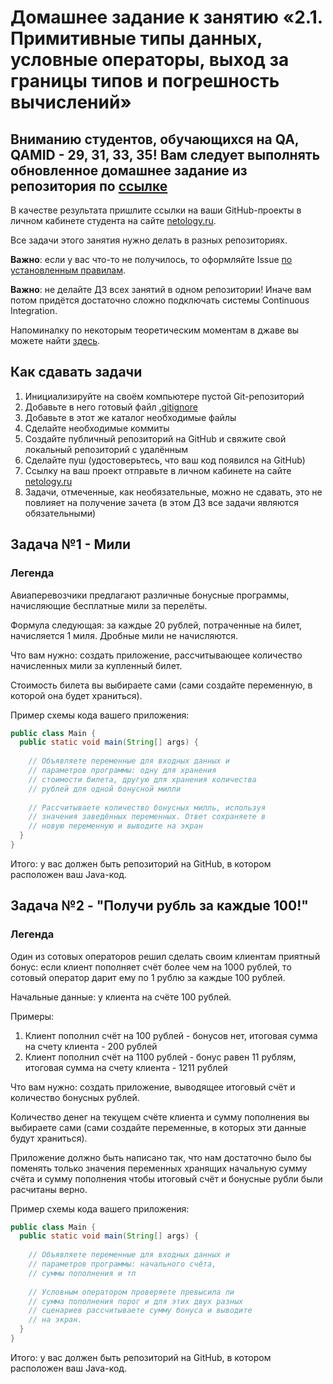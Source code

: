 # Домашнее задание к занятию «2.1. Примитивные типы данных, условные операторы, выход за границы типов и погрешность вычислений»

## Вниманию студентов, обучающихся на QA, QAMID - 29, 31, 33, 35! Вам следует выполнять обновленное домашнее задание из репозитория по [ссылке](https://github.com/netology-code/javaqa2-homeworks)


В качестве результата пришлите ссылки на ваши GitHub-проекты в личном кабинете студента на сайте [netology.ru](https://netology.ru).

Все задачи этого занятия нужно делать в разных репозиториях.

**Важно**: если у вас что-то не получилось, то оформляйте Issue [по установленным правилам](../report-requirements.md).

**Важно**: не делайте ДЗ всех занятий в одном репозитории! Иначе вам потом придётся достаточно сложно подключать системы Continuous Integration.

Напоминалку по некоторым теоретическим моментам в джаве вы можете найти [здесь](../tips/tips.md).

## Как сдавать задачи

1. Инициализируйте на своём компьютере пустой Git-репозиторий
1. Добавьте в него готовый файл [.gitignore](../.gitignore)
1. Добавьте в этот же каталог необходимые файлы
1. Сделайте необходимые коммиты
1. Создайте публичный репозиторий на GitHub и свяжите свой локальный репозиторий с удалённым
1. Сделайте пуш (удостоверьтесь, что ваш код появился на GitHub)
1. Ссылку на ваш проект отправьте в личном кабинете на сайте [netology.ru](https://netology.ru)
1. Задачи, отмеченные, как необязательные, можно не сдавать, это не повлияет на получение зачета (в этом ДЗ все задачи являются обязательными)

## Задача №1 - Мили

### Легенда

Авиаперевозчики предлагают различные бонусные программы, начисляющие бесплатные мили за перелёты.

Формула следующая: за каждые 20 рублей, потраченные на билет, начисляется 1 миля. Дробные мили не начисляются.

Что вам нужно: создать приложение, рассчитывающее количество начисленных мили за купленный билет.

Стоимость билета вы выбираете сами (сами создайте переменную, в которой она будет храниться).

Пример схемы кода вашего приложения:

```java
public class Main {
  public static void main(String[] args) {
  
    // Объявляете переменные для входных данных и
    // параметров программы: одну для хранения 
    // стоимости билета, другую для хранения количества
    // рублей для одной бонусной милли
    
    // Рассчитываете количество бонусных милль, используя
    // значения заведённых переменных. Ответ сохраняете в
    // новую переменную и выводите на экран
  }
}
```

Итого: у вас должен быть репозиторий на GitHub, в котором расположен ваш Java-код.

## Задача №2 - "Получи рубль за каждые 100!"

### Легенда

Один из сотовых операторов решил сделать своим клиентам приятный бонус: если клиент пополняет счёт более чем на 1000 рублей, то сотовый оператор дарит ему по 1 рублю за каждые 100 рублей.

Начальные данные: у клиента на счёте 100 рублей.

Примеры:
1. Клиент пополнил счёт на 100 рублей - бонусов нет, итоговая сумма на счету клиента - 200 рублей
2. Клиент пополнил счёт на 1100 рублей - бонус равен 11 рублям, итоговая сумма на счету клиента - 1211 рублей

Что вам нужно: создать приложение, выводящее итоговый счёт и количество бонусных рублей.

Количество денег на текущем счёте клиента и сумму пополнения вы выбираете сами (сами создайте переменные, в которых эти данные будут храниться).

Приложение должно быть написано так, что нам достаточно было бы поменять только значения переменных хранящих начальную сумму счёта и сумму пополнения чтобы итоговый счёт и бонусные рубли были расчитаны верно.

Пример схемы кода вашего приложения:

```java
public class Main {
  public static void main(String[] args) {
  
    // Объявляете переменные для входных данных и
    // параметров программы: начального счёта, 
    // суммы пополнения и тп
    
    // Условным оператором проверяете превысила ли
    // сумма пополнения порог и для этих двух разных
    // сценариев рассчитываете сумму бонуса и выводите
    // на экран.
  }
}
```

Итого: у вас должен быть репозиторий на GitHub, в котором расположен ваш Java-код.

